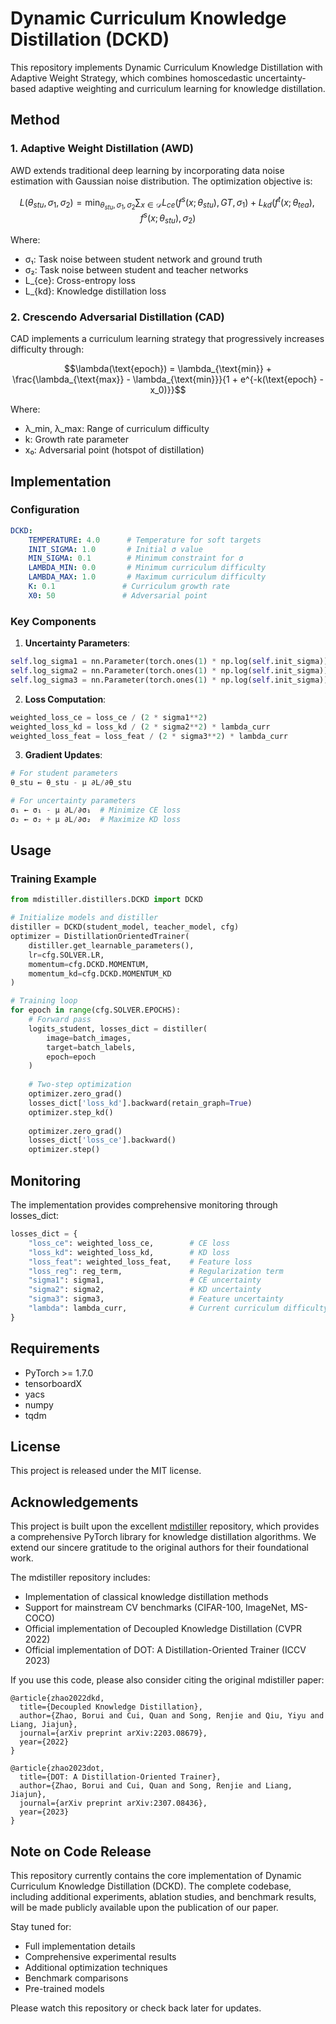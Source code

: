 # Dynamic Curriculum Knowledge Distillation (DCKD)

This repository implements Dynamic Curriculum Knowledge Distillation with Adaptive Weight Strategy, which combines homoscedastic uncertainty-based adaptive weighting and curriculum learning for knowledge distillation.

## Method

### 1. Adaptive Weight Distillation (AWD)
AWD extends traditional deep learning by incorporating data noise estimation with Gaussian noise distribution. The optimization objective is:
```math
L(\theta_{stu},\sigma_1,\sigma_2) = \min_{\theta_{stu},\sigma_1,\sigma_2} \sum_{x \in \mathcal{D}} L_{ce}(f^s(x; \theta_{stu}), GT, \sigma_1) + L_{kd}(f^t(x; \theta_{tea}), f^s(x; \theta_{stu}), \sigma_2)
```

Where:
- σ₁: Task noise between student network and ground truth
- σ₂: Task noise between student and teacher networks
- L_{ce}: Cross-entropy loss
- L_{kd}: Knowledge distillation loss

### 2. Crescendo Adversarial Distillation (CAD)
CAD implements a curriculum learning strategy that progressively increases difficulty through:

```math
\lambda(\text{epoch}) = \lambda_{\text{min}} + \frac{\lambda_{\text{max}} - \lambda_{\text{min}}}{1 + e^{-k(\text{epoch} - x_0)}}
```

Where:
- λ_min, λ_max: Range of curriculum difficulty
- k: Growth rate parameter
- x₀: Adversarial point (hotspot of distillation)

## Implementation

### Configuration
```yaml
DCKD:
    TEMPERATURE: 4.0      # Temperature for soft targets
    INIT_SIGMA: 1.0       # Initial σ value
    MIN_SIGMA: 0.1        # Minimum constraint for σ
    LAMBDA_MIN: 0.0       # Minimum curriculum difficulty
    LAMBDA_MAX: 1.0       # Maximum curriculum difficulty
    K: 0.1               # Curriculum growth rate
    X0: 50               # Adversarial point
```

### Key Components

1. **Uncertainty Parameters**:
```python
self.log_sigma1 = nn.Parameter(torch.ones(1) * np.log(self.init_sigma))  # CE loss
self.log_sigma2 = nn.Parameter(torch.ones(1) * np.log(self.init_sigma))  # KD loss
self.log_sigma3 = nn.Parameter(torch.ones(1) * np.log(self.init_sigma))  # Feature loss
```

2. **Loss Computation**:
```python
weighted_loss_ce = loss_ce / (2 * sigma1**2)
weighted_loss_kd = loss_kd / (2 * sigma2**2) * lambda_curr
weighted_loss_feat = loss_feat / (2 * sigma3**2) * lambda_curr
```

3. **Gradient Updates**:
```python
# For student parameters
θ_stu ← θ_stu - μ ∂L/∂θ_stu

# For uncertainty parameters
σ₁ ← σ₁ - μ ∂L/∂σ₁  # Minimize CE loss
σ₂ ← σ₂ + μ ∂L/∂σ₂  # Maximize KD loss
```

## Usage

### Training Example
```python
from mdistiller.distillers.DCKD import DCKD

# Initialize models and distiller
distiller = DCKD(student_model, teacher_model, cfg)
optimizer = DistillationOrientedTrainer(
    distiller.get_learnable_parameters(),
    lr=cfg.SOLVER.LR,
    momentum=cfg.DCKD.MOMENTUM,
    momentum_kd=cfg.DCKD.MOMENTUM_KD
)

# Training loop
for epoch in range(cfg.SOLVER.EPOCHS):
    # Forward pass
    logits_student, losses_dict = distiller(
        image=batch_images,
        target=batch_labels,
        epoch=epoch
    )
    
    # Two-step optimization
    optimizer.zero_grad()
    losses_dict['loss_kd'].backward(retain_graph=True)
    optimizer.step_kd()
    
    optimizer.zero_grad()
    losses_dict['loss_ce'].backward()
    optimizer.step()
```

## Monitoring

The implementation provides comprehensive monitoring through losses_dict:
```python
losses_dict = {
    "loss_ce": weighted_loss_ce,        # CE loss
    "loss_kd": weighted_loss_kd,        # KD loss
    "loss_feat": weighted_loss_feat,    # Feature loss
    "loss_reg": reg_term,               # Regularization term
    "sigma1": sigma1,                   # CE uncertainty
    "sigma2": sigma2,                   # KD uncertainty
    "sigma3": sigma3,                   # Feature uncertainty
    "lambda": lambda_curr,              # Current curriculum difficulty
}
```

## Requirements
- PyTorch >= 1.7.0
- tensorboardX
- yacs
- numpy
- tqdm

## License
This project is released under the MIT license.

## Acknowledgements

This project is built upon the excellent [mdistiller](https://github.com/megvii-research/mdistiller) repository, which provides a comprehensive PyTorch library for knowledge distillation algorithms. We extend our sincere gratitude to the original authors for their foundational work.

The mdistiller repository includes:
- Implementation of classical knowledge distillation methods
- Support for mainstream CV benchmarks (CIFAR-100, ImageNet, MS-COCO)
- Official implementation of Decoupled Knowledge Distillation (CVPR 2022)
- Official implementation of DOT: A Distillation-Oriented Trainer (ICCV 2023)

If you use this code, please also consider citing the original mdistiller paper:

```
@article{zhao2022dkd,
  title={Decoupled Knowledge Distillation},
  author={Zhao, Borui and Cui, Quan and Song, Renjie and Qiu, Yiyu and Liang, Jiajun},
  journal={arXiv preprint arXiv:2203.08679},
  year={2022}
}

@article{zhao2023dot,
  title={DOT: A Distillation-Oriented Trainer},
  author={Zhao, Borui and Cui, Quan and Song, Renjie and Liang, Jiajun},
  journal={arXiv preprint arXiv:2307.08436},
  year={2023}
}
```

## Note on Code Release

This repository currently contains the core implementation of Dynamic Curriculum Knowledge Distillation (DCKD). The complete codebase, including additional experiments, ablation studies, and benchmark results, will be made publicly available upon the publication of our paper.

Stay tuned for:
- Full implementation details
- Comprehensive experimental results
- Additional optimization techniques
- Benchmark comparisons
- Pre-trained models

Please watch this repository or check back later for updates.
